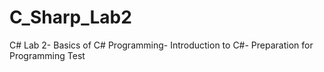 # C_Sharp_Lab2
C# Lab 2- Basics of C# Programming- Introduction to C#- Preparation for Programming Test
